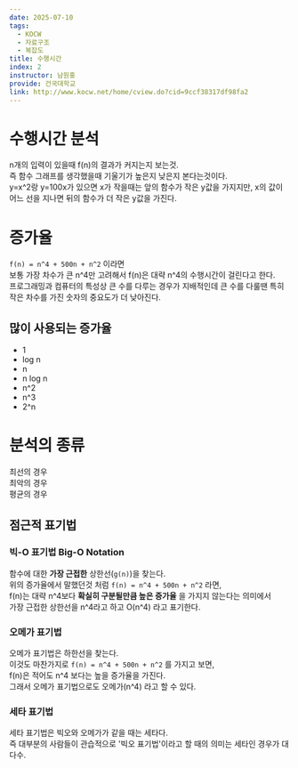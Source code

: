 ```yaml
---
date: 2025-07-10
tags:
  - KOCW
  - 자료구조
  - 복잡도
title: 수행시간
index: 2
instructor: 남원홍
provide: 건국대학교
link: http://www.kocw.net/home/cview.do?cid=9ccf38317df98fa2
---
```


# 수행시간 분석

n개의 입력이 있을때 f(n)의 결과가 커지는지 보는것.  
즉 함수 그래프를 생각했을때 기울기가 높은지 낮은지 본다는것이다.  
y=x^2랑 y=100x가 있으면 x가 작을때는 앞의 함수가 작은 y값을 가지지만, x의 값이 어느 선을 지나면 뒤의 함수가 더 작은 y값을 가진다.

# 증가율

`f(n) = n^4 + 500n + n^2` 이라면  
보통 가장 차수가 큰 n^4만 고려해서 f(n)은 대략 n^4의 수행시간이 걸린다고 한다.  
프로그래밍과 컴퓨터의 특성상 큰 수를 다루는 경우가 지배적인데 큰 수를 다룰땐 특히 작은 차수를 가진 숫자의 중요도가 더 낮아진다.

## 많이 사용되는 증가율

- 1
- log n
- n
- n log n
- n^2
- n^3
- 2^n

# 분석의 종류

최선의 경우  
최악의 경우  
평균의 경우

## 점근적 표기법

### 빅-O 표기법 Big-O Notation

함수에 대한 **가장 근접한** 상한선(`g(n)`)을 찾는다.  
위의 증가율에서 말했던것 처럼 `f(n) = n^4 + 500n + n^2` 라면,  
f(n)는 대략 n^4보다 **확실히 구분될만큼 높은 증가율** 을 가지지 않는다는 의미에서  
가장 근접한 상한선을 n^4라고 하고 O(n^4) 라고 표기한다.

### 오메가 표기법

오메가 표기법은 하한선을 찾는다.  
이것도 마찬가지로 `f(n) = n^4 + 500n + n^2` 를 가지고 보면,  
f(n)은 적어도 n^4 보다는 높을 증가율을 가진다.  
그래서 오메가 표기법으로도 오메가(n^4) 라고 할 수 있다.

### 세타 표기법

세타 표기법은 빅오와 오메가가 같을 때는 세타다.  
즉 대부분의 사람들이 관습적으로 '빅오 표기법'이라고 할 때의 의미는 세타인 경우가 대다수.

